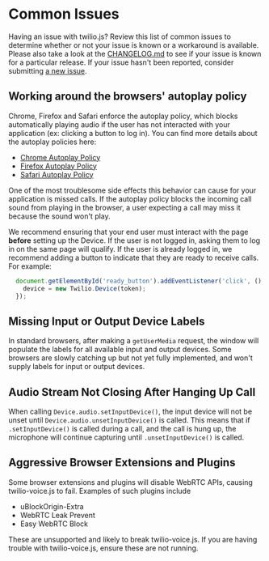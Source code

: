 Common Issues
=============

Having an issue with twilio.js?  Review this list of common issues to determine whether
or not your issue is known or a workaround is available. Please also take a look at the
[CHANGELOG.md](CHANGELOG.md) to see if your issue is known for a particular
release. If your issue hasn't been reported, consider submitting
[a new issue](https://github.com/twilio/twilio-voice.js/issues/new).

Working around the browsers' autoplay policy
--------------------------------------------

Chrome, Firefox and Safari enforce the autoplay policy, which blocks automatically
playing audio if the user has not interacted with your application
(ex: clicking a button to log in). You can find more details about the autoplay
policies here:

- [Chrome Autoplay Policy](https://developers.google.com/web/updates/2017/09/autoplay-policy-changes)
- [Firefox Autoplay Policy](https://hacks.mozilla.org/2019/02/firefox-66-to-block-automatically-playing-audible-video-and-audio/)
- [Safari Autoplay Policy](https://webkit.org/blog/7734/auto-play-policy-changes-for-macos/)

One of the most troublesome side effects this behavior can cause for your application is
missed calls. If the autoplay policy blocks the incoming call sound from playing in the
browser, a user expecting a call may miss it because the sound won't play.

We recommend ensuring that your end user must interact with the page **before**
setting up the Device. If the user is not logged in, asking them to log in on the same page
will qualify. If the user is already logged in, we recommend adding a button to indicate that
they are ready to receive calls. For example:

```js
  document.getElementById('ready_button').addEventListener('click', () => {
    device = new Twilio.Device(token);
  });
```

Missing Input or Output Device Labels
-------------------------------------

In standard browsers, after making a `getUserMedia` request, the window will populate the
labels for all available input and output devices. Some browsers are slowly catching up
but not yet fully implemented, and won't supply labels for input or output devices.

Audio Stream Not Closing After Hanging Up Call
----------------------------------------------

When calling `Device.audio.setInputDevice()`, the input device will not be unset until
`Device.audio.unsetInputDevice()` is called. This means that if `.setInputDevice()` is called
during a call, and the call is hung up, the microphone will continue capturing until
`.unsetInputDevice()` is called.

Aggressive Browser Extensions and Plugins
-----------------------------------------

Some browser extensions and plugins will disable WebRTC APIs, causing
twilio-voice.js to fail. Examples of such plugins include

* uBlockOrigin-Extra
* WebRTC Leak Prevent
* Easy WebRTC Block

These are unsupported and likely to break twilio-voice.js. If you are having
trouble with twilio-voice.js, ensure these are not running.

